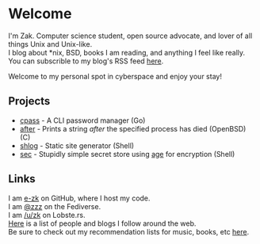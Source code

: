 # Welcome

I'm Zak. Computer science student, open source advocate, and lover of all things Unix and Unix-like.  
I blog about *nix, BSD, books I am reading, and anything I feel like really.  
You can subscrible to my blog's RSS feed [here](/rss.xml).

Welcome to my personal spot in cyberspace and enjoy your stay!

## Projects

 * [cpass](https://github.com/e-zk/cpass) - A CLI password manager (Go)
 * [after](https://github.com/e-zk/after) - Prints a string _after_ the specified process has died (OpenBSD) \(C\)
 * [shlog](https://github.com/e-zk/shlog) - Static site generator (Shell)
 * [sec](https://github.com/e-zk/sec) - Stupidly simple secret store using [age](https://age-encryption.org/) for encryption (Shell)

## Links

I am [e-zk](https://github.com/e-zk/) on GitHub, where I host my code.  
I am
<a rel="me" href="https://qoto.org/@zzz">@zzz</a>
on the Fediverse.  
I am [/u/zk](https://lobste.rs/u/zk) on Lobste.rs.  
[Here](/friends.html) is a list of people and blogs I follow around the web.  
Be sure to check out my recommendation lists for music, books, etc [here](/lists/).
